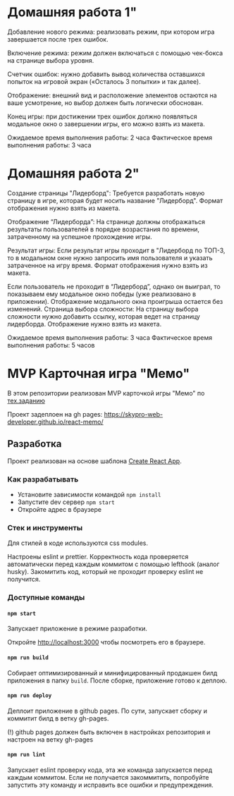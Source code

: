 # Домашняя работа 1"
Добавление нового режима: реализовать режим, при котором игра завершается после трех ошибок.

Включение режима: режим должен включаться с помощью чек-бокса на странице выбора уровня.

Счетчик ошибок: нужно добавить вывод количества оставшихся попыток на игровой экран («Осталось 3 попытки» и так далее).

Отображение: внешний вид и расположение элементов остаются на ваше усмотрение, но выбор должен быть логически обоснован.

Конец игры: при достижении трех ошибок должно появляться модальное окно о завершении игры, его можно взять из макета.

Ожидаемое время выполнения работы: 2 часа
Фактическое время выполнения работы: 3 часа

# Домашняя работа 2"
Создание страницы "Лидерборд": Требуется разработать новую страницу в игре, которая будет носить название "Лидерборд". Формат отображения нужно взять из макета.

Отображение “Лидерборда”: На странице должны отображаться результаты пользователей в порядке возрастания по времени, затраченному на успешное прохождение игры.

Результат игры: Если результат игры проходит в "Лидерборд по ТОП-3, то в модальном окне нужно запросить имя пользователя и указать затраченное на игру время. Формат отображения нужно взять из макета.

Если пользователь не проходит в “Лидерборд”, однако он выиграл, то показываем ему модальное окно победы (уже реализовано в приложении).
Отображение модального окна проигрыша остается без изменений.
Страница выбора сложности: На страницу выбора сложности нужно добавить ссылку, которая ведет на страницу лидерборда. Отображение нужно взять из макета.

Ожидаемое время выполнения работы: 3 часа
Фактическое время выполнения работы: 5 часов




# MVP Карточная игра "Мемо"

В этом репозитории реализован MVP карточкой игры "Мемо" по [тех.заданию](./docs/mvp-spec.md)

Проект задеплоен на gh pages:
https://skypro-web-developer.github.io/react-memo/

## Разработка

Проект реализован на основе шаблона [Create React App](https://github.com/facebook/create-react-app).

### Как разрабатывать

- Установите зависимости командой `npm install`
- Запустите dev сервер `npm start`
- Откройте адрес в браузере

### Стек и инструменты

Для стилей в коде используются css modules.

Настроены eslint и prettier. Корректность кода проверяется автоматически перед каждым коммитом с помощью lefthook (аналог husky). Закомитить код, который не проходит проверку eslint не получится.

### Доступные команды

#### `npm start`

Запускает приложение в режиме разработки.

Откройте [http://localhost:3000](http://localhost:3000) чтобы посмотреть его в браузере.

#### `npm run build`

Собирает оптимизированный и минифицированный продакшен билд приложения в папку `build`.
После сборке, приложение готово к деплою.

#### `npm run deploy`

Деплоит приложение в github pages. По сути, запускает сборку и коммитит билд в ветку gh-pages.

(!) github pages должен быть включен в настройках репозитория и настроен на ветку gh-pages

#### `npm run lint`

Запускает eslint проверку кода, эта же команда запускается перед каждым коммитом.
Если не получается закоммитить, попробуйте запустить эту команду и исправить все ошибки и предупреждения.
